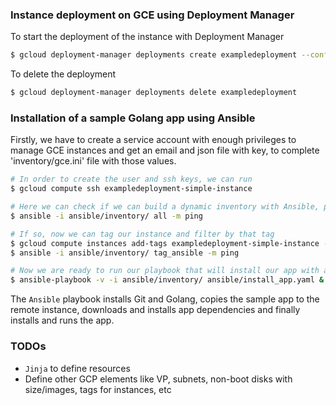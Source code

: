 ### Instance deployment on GCE using Deployment Manager

To start the deployment of the instance with Deployment Manager

```sh
$ gcloud deployment-manager deployments create exampledeployment --config python/config.yaml
```

To delete the deployment
```sh
$ gcloud deployment-manager deployments delete exampledeployment
```

### Installation of a sample Golang app using Ansible

Firstly, we have to create a service account with enough privileges to manage GCE instances and get an email and json file with key, to complete 'inventory/gce.ini' file with those values.

```sh
# In order to create the user and ssh keys, we can run
$ gcloud compute ssh exampledeployment-simple-instance

# Here we can check if we can build a dynamic inventory with Ansible, polling instances in GCE
$ ansible -i ansible/inventory/ all -m ping

# If so, now we can tag our instance and filter by that tag
$ gcloud compute instances add-tags exampledeployment-simple-instance --tags ansible
$ ansible -i ansible/inventory/ tag_ansible -m ping

# Now we are ready to run our playbook that will install our app with all its dependencies (Like a Docker image would do)
$ ansible-playbook -v -i ansible/inventory/ ansible/install_app.yaml &
```

The `Ansible` playbook installs Git and Golang, copies the sample app to the remote instance, downloads and installs app dependencies and finally installs and runs the app.


### TODOs

* `Jinja` to define resources
* Define other GCP elements like VP, subnets, non-boot disks with size/images, tags for instances, etc

